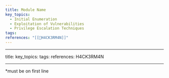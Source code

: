 ```yaml
---
title: Module Name
key_topics:
  - Initial Enumeration
  - Exploitation of Vulnerabilities
  - Privilege Escalation Techniques
tags: 
references: "[[🤖H4CK3RM4N]]"
---
```




---
title: 
key_topics:
tags:
references: H4CK3RM4N

---


*must be on first line